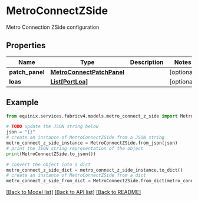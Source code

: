 # MetroConnectZSide

Metro Connection ZSide configuration

## Properties

Name | Type | Description | Notes
------------ | ------------- | ------------- | -------------
**patch_panel** | [**MetroConnectPatchPanel**](MetroConnectPatchPanel.md) |  | [optional] 
**loas** | [**List[PortLoa]**](PortLoa.md) |  | [optional] 

## Example

```python
from equinix.services.fabricv4.models.metro_connect_z_side import MetroConnectZSide

# TODO update the JSON string below
json = "{}"
# create an instance of MetroConnectZSide from a JSON string
metro_connect_z_side_instance = MetroConnectZSide.from_json(json)
# print the JSON string representation of the object
print(MetroConnectZSide.to_json())

# convert the object into a dict
metro_connect_z_side_dict = metro_connect_z_side_instance.to_dict()
# create an instance of MetroConnectZSide from a dict
metro_connect_z_side_from_dict = MetroConnectZSide.from_dict(metro_connect_z_side_dict)
```
[[Back to Model list]](../README.md#documentation-for-models) [[Back to API list]](../README.md#documentation-for-api-endpoints) [[Back to README]](../README.md)


